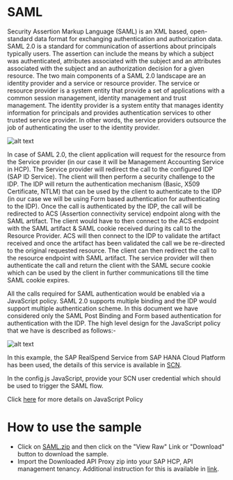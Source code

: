 # SAML 

Security Assertion Markup Language (SAML) is an XML based, open-standard data format for exchanging authentication and authorization data.  SAML 2.0 is a standard for communication of assertions about principals typically users. The assertion can include the means by which a subject was authenticated, attributes associated with the subject and an attributes associated with the subject and an authorization decision for a given resource. The two main components of a SAML 2.0 landscape are an identity provider and a service or resource provider. The service or resource provider is a system entity that provide a set of applications with a common session management, identity management and trust management. The identity provider is a system entity that manages identity information for principals and provides authentication services to other trusted service provider. In other words, the service providers outsource the job of authenticating the user to the identity provider.

![alt text](./images/overview.png) 

In case of SAML 2.0, the client application will request for the resource from the Service provider (in our case it will be Management Accounting Service in HCP). The Service provider will redirect the call to the configured IDP (SAP ID Service). The client will then perform a security challenge to the IDP. The IDP will return the authentication mechanism (Basic, X509 Certificate, NTLM) that can be used by the client to authenticate to the IDP (in our case we will be using Form based authentication for authenticating to the IDP).  Once the call is authenticated by the IDP, the call will be redirected to ACS (Assertion connectivity service) endpoint along with the SAML artifact. The client would have to then connect to the ACS endpoint with the SAML artifact & SAML cookie received during its call to the Resource Provider. ACS will then connect to the IDP to validate the artifact received and once the artifact has been validated the call we be re-directed to the original requested resource. The client can then redirect the call to the resource endpoint with SAML artifact. The service provider will then authenticate the call and return the client with the SAML secure cookie which can be used by the client in further communications till the time SAML cookie expires.

All the calls required for SAML authentication would be enabled via a JavaScript policy.  SAML 2.0 supports multiple binding and the IDP would support multiple authentication scheme. In this document we have considered only the SAML Post Binding and Form based authentication for authentication with the IDP. The high level design for the JavaScript policy that we have is described as follows:-

![alt text](./images/samlpolicyflow.png)

In this example, the SAP RealSpend Service from SAP HANA Cloud Platform has been used, the details of this service is available in [SCN](http://scn.sap.com/community/simple-finance/blog/2016/04/03/try-out-sap-budget-management-beta-on-sap-hana-cloud-platform).

In the config.js JavaScript, provide your SCN user credential which should be used to trigger the SAML flow.

Click [here](https://help.hana.ondemand.com/apim_od/frameset.htm?5b63ed7782ab4b4ea96bf84119059039.html) for more details on JavaScript Policy

# How to use the sample

* Click on [SAML.zip](./SAML.zip) and then click on the "View Raw" Link or "Download" button to download the sample.
* Import the Downloaded API Proxy zip into your SAP HCP, API management tenancy. Additional instruction for this is available in [link](https://help.hana.ondemand.com/apim_od/frameset.htm?9342a932441e45cd9636eb0a01a89958.html).

